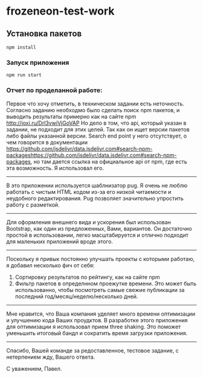 # frozeneon-test-work

## Установка пакетов
```
npm install
```

### Запуск приложения
```
npm run start
```


### Отчет по проделанной работе:
Первое что хочу отметить, в техническом задании есть неточность. Согласно заданию необходмо  было сделать поиск npm пакетов, и выводить результаты примерно как на сайте npm http://joxi.ru/Drl3vwiVjGoVAP Но дело в том, что api, который указан в задании, не подходит для этих целей. Так как он ищет версии пакетов либо файлы указанной версии. Search end point у него отсутствует, о чем говорится в документации https://github.com/jsdelivr/data.jsdelivr.com#search-npm-packageshttps://github.com/jsdelivr/data.jsdelivr.com#search-npm-packages, но там дается ссылка на официальное api от npm, где есть эта возможность. Я использовал его.

------------

В это приложении используется шаблнизатор pug. Я очень не люблю работать с чистым HTML кодом из-за его низкой читаемости и неудобного редактирования. Pug позволяет значительно упростить работу с разметкой.

------------

Для оформления внешнего вида и ускорения был использован Bootstrap, как один из предложенных, Вами, вариантов. Он достаточно простой в использовании, легко масштабируется и отлично подходит для маленьких приложений вроде этого.

------------
Поскольку я привык постоянно улучшать проекты с которыми работаю, я добавил несколько фич от себя:
1. Сортировку результатов по рейтингу, как на сайте npm
2. Фильтр пакетов в определнном проежутке времени. Это может быть использованно, чтобы посмотреть самые свежие публикации за последний год/месяц/неделю/несколько дней.

------------

Мне нравится, что Ваша компания уделяет много времени оптимизации и улучшению кода Ваших проудктов. В разработке этого приложения для оптимизации я использовал прием three shaking. Это поможет уменьшить итоговый бандл и сократить время загрузки приложения.

------------

Спасибо, Вашей команде за редоставленное, тестовое задание, с нетерпением жду, Вашего ответа.

С уважением, Павел.

